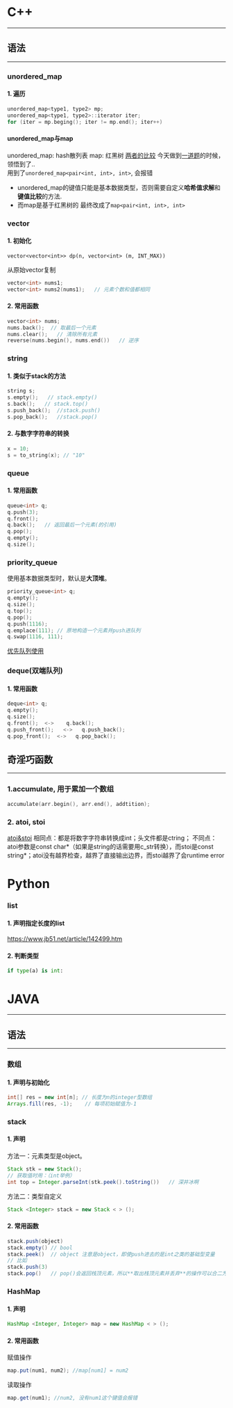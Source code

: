 # C++
----
## 语法
----
### unordered_map

#### 1. 遍历
```c++
unordered_map<type1, type2> mp;
unordered_map<type1, type2>::iterator iter;
for (iter = mp.beging(); iter != mp.end(); iter++)
```
#### **unordered_map与map**
unordered_map: hash散列表
map: 红黑树
[两者的比较](https://blog.csdn.net/qq_21997625/article/details/84672775)
今天做到[一道题](https://leetcode-cn.com/problems/xor-queries-of-a-subarray/)的时候，领悟到了..     
用到了`unordered_map<pair<int, int>, int>`, 会报错
- unordered_map的键值只能是基本数据类型，否则需要自定义**哈希值求解**和**键值比较**的方法.
- 而map是基于红黑树的
最终改成了`map<pair<int, int>, int>`

### vector
#### 1. 初始化
```
vector<vector<int>> dp(n, vector<int> (m, INT_MAX))
```
从原始vector复制
```c++
vector<int> nums1;
vector<int> nums2(nums1);   // 元素个数和值都相同
```
#### 2. 常用函数
```c++
vector<int> nums;
nums.back();  // 取最后一个元素
nums.clear();   // 清除所有元素
reverse(nums.begin(), nums.end())   // 逆序
```

### string
#### 1. 类似于stack的方法
```c++
string s;
s.empty();   // stack.empty()
s.back();   // stack.top()
s.push_back();  //stack.push()
s.pop_back();   //stack.pop()

```
#### 2. 与数字字符串的转换
```c++
x = 10;
s = to_string(x); // "10"
```
### queue
#### 1. 常用函数
```c++
queue<int> q;
q.push(3);
q.front();
q.back();   // 返回最后一个元素(的引用)
q.pop();
q.empty();
q.size();
```
### priority_queue
使用基本数据类型时，默认是**大顶堆**。
```c++
priority_queue<int> q;
q.empty();
q.size();
q.top();
q.pop();
q.push(1116);
q.emplace(111); // 原地构造一个元素并push进队列
q.swap(1116, 111);
```
[优先队列使用](https://blog.csdn.net/weixin_36888577/article/details/79937886)
### deque(双端队列)
#### 1. 常用函数
```c++
deque<int> q;
q.empty();
q.size();
q.front();  <->    q.back();
q.push_front();   <->   q.push_back();
q.pop_front();  <->   q.pop_back();

```
## 奇淫巧函数
----
### 1.accumulate, 用于累加一个数组
```c++
accumulate(arr.begin(), arr.end(), addtition);
```
### 2. atoi, stoi
[atoi&stoi](https://blog.csdn.net/qq_33221533/article/details/82119031)
相同点：都是将数字字符串转换成int；头文件都是ctring；
不同点：atoi参数是const char*（如果是string的话需要用c_str转换），而stoi是const string*；atoi没有越界检查，越界了直接输出边界，而stoi越界了会runtime error

# Python
### list
#### 1. 声明指定长度的list  
https://www.jb51.net/article/142499.htm
#### 2. 判断类型
```python
if type(a) is int:
```
# JAVA
---
## 语法
---
### 数组
#### 1. 声明与初始化
```java
int[] res = new int[n]; // 长度为n的integer型数组
Arrays.fill(res, -1);    // 每项初始赋值为-1
```
### stack
#### 1. 声明
方法一：元素类型是object。
```java
Stack stk = new Stack();
// 获取值时用：（int举例）
int top = Integer.parseInt(stk.peek().toString())   // 深井冰啊
```
方法二：类型自定义
```java
Stack <Integer> stack = new Stack < > ();
```
#### 2. 常用函数
```java
stack.push(object)
stack.empty() // bool
stack.peek()  // object 注意是object，即使push进去的是int之类的基础型变量
// 比如
stack.push(3)
stack.pop()   // pop()会返回栈顶元素，所以**取出栈顶元素并丢弃**的操作可以合二为一了。
```

### HashMap
#### 1. 声明
```java
HashMap <Integer, Integer> map = new HashMap < > ();
```

#### 2. 常用函数
赋值操作
```java
map.put(num1, num2); //map[num1] = num2
```
读取操作
```java
map.get(num1); //num2, 没有num1这个键值会报错
```